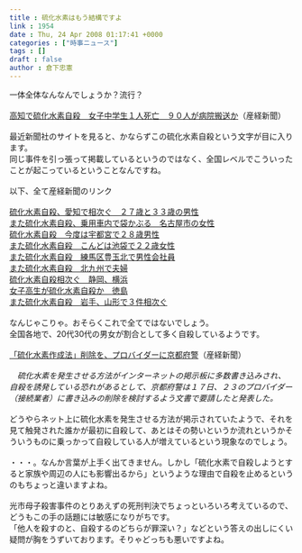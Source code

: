 ```yaml
---
title : 硫化水素はもう結構ですよ
link : 1954
date : Thu, 24 Apr 2008 01:17:41 +0000
categories : ["時事ニュース"]
tags : []
draft : false
author : 倉下忠憲
---
```


一体全体なんなんでしょうか？流行？<BR><BR><A HREF="http://sankei.jp.msn.com/affairs/crime/080424/crm0804240108001-n1.htm" TARGET="_blank">高知で硫化水素自殺　女子中学生１人死亡　９０人が病院搬送か</A>（産経新聞）<BR><BR>最近新聞社のサイトを見ると、かならずこの硫化水素自殺という文字が目に入ります。<BR>同じ事件を引っ張って掲載しているというのではなく、全国レベルでこういったことが起こっているということなんですね。<BR><BR>以下、全て産経新聞のリンク<BR><BR><A HREF="http://sankei.jp.msn.com/affairs/crime/080422/crm0804221339019-n1.htm" TARGET="_blank">硫化水素自殺、愛知で相次ぐ　２７歳と３３歳の男性</A><BR><A HREF="http://sankei.jp.msn.com/affairs/crime/080421/crm0804211234028-n1.htm" TARGET="_blank">また硫化水素自殺、乗用車内で袋かぶる　名古屋市の女性</A><BR><A HREF="http://sankei.jp.msn.com/affairs/crime/080419/crm0804191154010-n1.htm" TARGET="_blank">硫化水素自殺　今度は宇都宮で２８歳男性</A><BR><A HREF="http://sankei.jp.msn.com/affairs/crime/080418/crm0804181230009-n1.htm" TARGET="_blank">また硫化水素自殺　こんどは池袋で２２歳女性</A><BR><A HREF="http://sankei.jp.msn.com/affairs/crime/080417/crm0804172351032-n1.htm" TARGET="_blank">また硫化水素自殺　練馬区豊玉北で男性会社員</A><BR><A HREF="http://sankei.jp.msn.com/affairs/crime/080417/crm0804170900006-n1.htm" TARGET="_blank">また硫化水素自殺　北九州で夫婦</A><BR><A HREF="http://sankei.jp.msn.com/affairs/crime/080416/crm0804161240012-n1.htm" TARGET="_blank">硫化水素自殺相次ぐ　静岡、横浜</A><BR><A HREF="http://sankei.jp.msn.com/affairs/crime/080415/crm0804152302045-n1.htm" TARGET="_blank">女子高生が硫化水素自殺か　徳島</A><BR><A HREF="http://sankei.jp.msn.com/affairs/crime/080415/crm0804152103041-n1.htm" TARGET="_blank">また硫化水素自殺　岩手、山形で３件相次ぐ</A><BR><BR>なんじゃこりゃ。おそらくこれで全てではないでしょう。<BR>全国各地で、20代30代の男女が割合として多く自殺しているようです。<BR><BR><A HREF="http://sankei.jp.msn.com/affairs/crime/080417/crm0804172352033-n1.htm" TARGET="_blank">「硫化水素作成法」削除を、プロバイダーに京都府警</A>（産経新聞）<BR><BR><I>　硫化水素を発生させる方法がインターネットの掲示板に多数書き込みされ、自殺を誘発している恐れがあるとして、京都府警は１７日、２３のプロバイダー（接続業者）に書き込みの削除を検討するよう文書で要請したと発表した。</I><BR><BR>どうやらネット上に硫化水素を発生させる方法が掲示されていたようで、それを見て触発された誰かが最初に自殺して、あとはその勢いというか流れというかそういうものに乗っかって自殺している人が増えているという現象なのでしょう。<BR><BR>・・・。なんか言葉が上手く出てきません。しかし「硫化水素で自殺しようとすると家族や周辺の人にも影響出るから」というような理由で自殺を止めるというのもちょっと違いますよね。<BR><BR>光市母子殺害事件のとりあえずの死刑判決でちょっといろいろ考えているので、どうもこの手の話題には敏感になりがちです。<BR>「他人を殺すのと、自殺するのどちらが罪深い？」などという答えの出しにくい疑問が胸をうずいております。そりゃどっちも悪いですよね。<BR><BR><BR><br><br>
